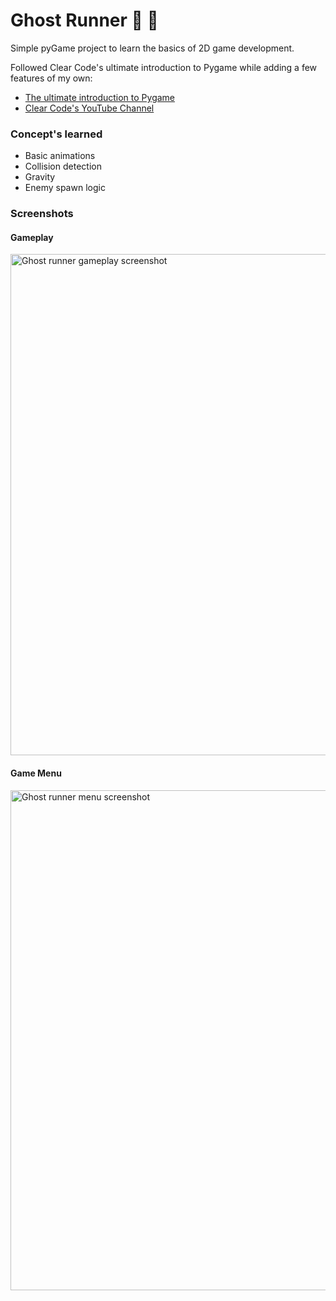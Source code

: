 # Ghost Runner :ghost: :runner:

Simple pyGame project to learn the basics of 2D game development. 

Followed Clear Code's ultimate introduction to Pygame while adding a few features of my own:  
* [The ultimate introduction to Pygame](https://www.youtube.com/watch?v=AY9MnQ4x3zk)
* [Clear Code's YouTube Channel](https://www.youtube.com/c/ClearCode)

### Concept's learned
* Basic animations 
* Collision detection
* Gravity
* Enemy spawn logic

### Screenshots

#### Gameplay
<img width="802" alt="Ghost runner gameplay screenshot" src="https://user-images.githubusercontent.com/60680954/194473966-9f744587-3fe4-4b7e-90b7-4dbcc8d057d2.png">

#### Game Menu
<img width="800" alt="Ghost runner menu screenshot" src="https://user-images.githubusercontent.com/60680954/194473994-15ea534b-3ccb-4580-9999-4dfcf8a24807.png">
